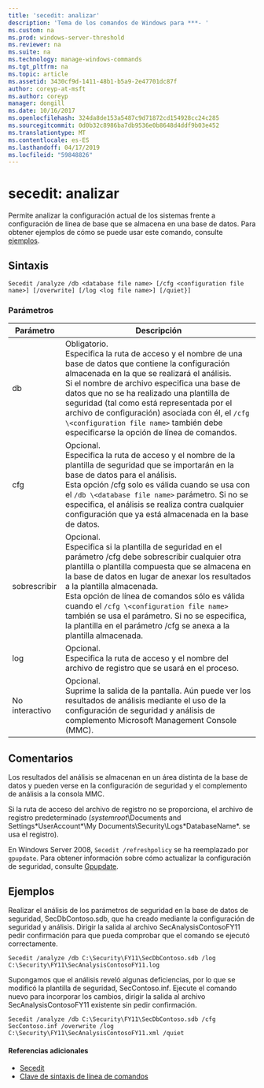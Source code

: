 ```yaml
---
title: 'secedit: analizar'
description: 'Tema de los comandos de Windows para ***- '
ms.custom: na
ms.prod: windows-server-threshold
ms.reviewer: na
ms.suite: na
ms.technology: manage-windows-commands
ms.tgt_pltfrm: na
ms.topic: article
ms.assetid: 3430cf9d-1411-48b1-b5a9-2e47701dc87f
author: coreyp-at-msft
ms.author: coreyp
manager: dongill
ms.date: 10/16/2017
ms.openlocfilehash: 324da8de153a5487c9d71872cd154928cc24c285
ms.sourcegitcommit: 0d0b32c8986ba7db9536e0b8648d4ddf9b03e452
ms.translationtype: MT
ms.contentlocale: es-ES
ms.lasthandoff: 04/17/2019
ms.locfileid: "59848826"
---
```

# <a name="seceditanalyze"></a>secedit: analizar



Permite analizar la configuración actual de los sistemas frente a configuración de línea de base que se almacena en una base de datos. Para obtener ejemplos de cómo se puede usar este comando, consulte [ejemplos](#BKMK_Examples).

## <a name="syntax"></a>Sintaxis

```
Secedit /analyze /db <database file name> [/cfg <configuration file name>] [/overwrite] [/log <log file name>] [/quiet}]
```

### <a name="parameters"></a>Parámetros

|Parámetro|Descripción|
|---------|-----------|
|db|Obligatorio.</br>Especifica la ruta de acceso y el nombre de una base de datos que contiene la configuración almacenada en la que se realizará el análisis.</br>Si el nombre de archivo especifica una base de datos que no se ha realizado una plantilla de seguridad (tal como está representada por el archivo de configuración) asociada con él, el `/cfg \<configuration file name>` también debe especificarse la opción de línea de comandos.|
|cfg|Opcional.</br>Especifica la ruta de acceso y el nombre de la plantilla de seguridad que se importarán en la base de datos para el análisis.</br>Esta opción /cfg solo es válida cuando se usa con el `/db \<database file name>` parámetro. Si no se especifica, el análisis se realiza contra cualquier configuración que ya está almacenada en la base de datos.|
|sobrescribir|Opcional.</br>Especifica si la plantilla de seguridad en el parámetro /cfg debe sobrescribir cualquier otra plantilla o plantilla compuesta que se almacena en la base de datos en lugar de anexar los resultados a la plantilla almacenada.</br>Esta opción de línea de comandos sólo es válida cuando el `/cfg \<configuration file name>` también se usa el parámetro. Si no se especifica, la plantilla en el parámetro /cfg se anexa a la plantilla almacenada.|
|log|Opcional.</br>Especifica la ruta de acceso y el nombre del archivo de registro que se usará en el proceso.|
|No interactivo|Opcional.</br>Suprime la salida de la pantalla. Aún puede ver los resultados de análisis mediante el uso de la configuración de seguridad y análisis de complemento Microsoft Management Console (MMC).|

## <a name="remarks"></a>Comentarios

Los resultados del análisis se almacenan en un área distinta de la base de datos y pueden verse en la configuración de seguridad y el complemento de análisis a la consola MMC.

Si la ruta de acceso del archivo de registro no se proporciona, el archivo de registro predeterminado (*systemroot*\Documents and Settings\*UserAccount*\My Documents\Security\Logs\*DatabaseName*. se usa el registro).

En Windows Server 2008, `Secedit /refreshpolicy` se ha reemplazado por `gpupdate`. Para obtener información sobre cómo actualizar la configuración de seguridad, consulte [Gpupdate](gpupdate.md).

## <a name="BKMK_Examples"></a>Ejemplos

Realizar el análisis de los parámetros de seguridad en la base de datos de seguridad, SecDbContoso.sdb, que ha creado mediante la configuración de seguridad y análisis. Dirigir la salida al archivo SecAnalysisContosoFY11 pedir confirmación para que pueda comprobar que el comando se ejecutó correctamente.
```
Secedit /analyze /db C:\Security\FY11\SecDbContoso.sdb /log C:\Security\FY11\SecAnalysisContosoFY11.log
```
Supongamos que el análisis reveló algunas deficiencias, por lo que se modificó la plantilla de seguridad, SecContoso.inf. Ejecute el comando nuevo para incorporar los cambios, dirigir la salida al archivo SecAnalysisContosoFY11 existente sin pedir confirmación.
```
Secedit /analyze /db C:\Security\FY11\SecDbContoso.sdb /cfg SecContoso.inf /overwrite /log C:\Security\FY11\SecAnalysisContosoFY11.xml /quiet
```

#### <a name="additional-references"></a>Referencias adicionales

-   [Secedit](secedit.md)
-   [Clave de sintaxis de línea de comandos](command-line-syntax-key.md)